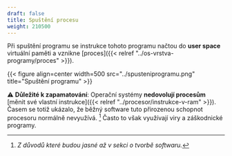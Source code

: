 ```yaml
---
draft: false
title: Spuštění procesu
weight: 210500
---
```


Při spuštění programu se instrukce tohoto programu načtou do **user space** virtuální paměti a vznikne [proces]({{< relref "../os-vrstva-programy/proces" >}}).

{{< figure align=center width=500 src="../spusteniprogramu.png" title="Spuštění programu" >}}

<div class="note-blue">

⚠️ **Důležité k zapamatování**: Operační systémy **nedovolují procesům** [měnit své vlastní instrukce]({{< relref "../procesor/instrukce-v-ram" >}}). Časem se totiž ukázalo, že běžný software tuto přirozenou schopnot procesoru normálně nevyužívá. [^z] Často to však využívají viry a záškodnické programy.

</div>

[^z]: *Z důvodů které budou jasné až v sekci o tvorbě softwaru.*